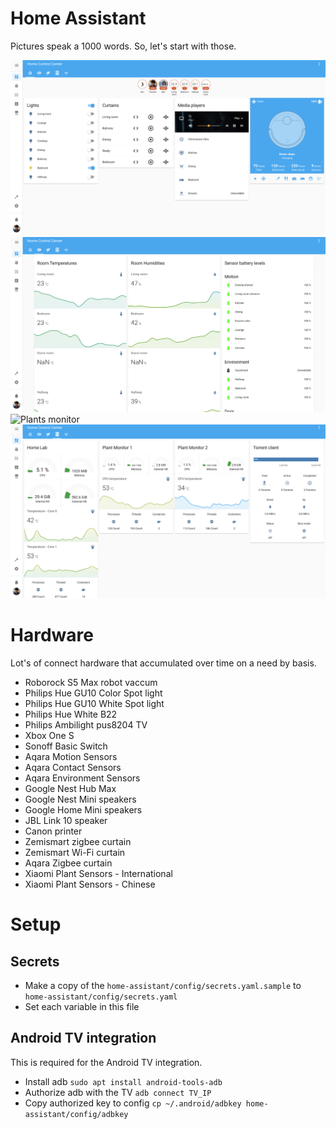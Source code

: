 # Home Assistant
Pictures speak a 1000 words. So, let's start with those.

![Home screen](images/home-screen.png)
![Environment monitor](images/environment-monitor.png)
![Plants monitor](images/plant-monitor.png)
![Servers monitor](images/server-monitor.png)

# Hardware
Lot's of connect hardware that accumulated over time on a need by basis.

- Roborock S5 Max robot vaccum
- Philips Hue GU10 Color Spot light
- Philips Hue GU10 White Spot light
- Philips Hue White B22
- Philips Ambilight pus8204 TV
- Xbox One S
- Sonoff Basic Switch
- Aqara Motion Sensors
- Aqara Contact Sensors
- Aqara Environment Sensors
- Google Nest Hub Max
- Google Nest Mini speakers
- Google Home Mini speakers
- JBL Link 10 speaker
- Canon printer
- Zemismart zigbee curtain
- Zemismart Wi-Fi curtain
- Aqara Zigbee curtain
- Xiaomi Plant Sensors - International
- Xiaomi Plant Sensors - Chinese

# Setup
## Secrets
- Make a copy of the `home-assistant/config/secrets.yaml.sample` to `home-assistant/config/secrets.yaml`
- Set each variable in this file

## Android TV integration
This is required for the Android TV integration.
- Install adb `sudo apt install android-tools-adb`
- Authorize adb with the TV `adb connect TV_IP`
- Copy authorized key to config `cp ~/.android/adbkey home-assistant/config/adbkey`
